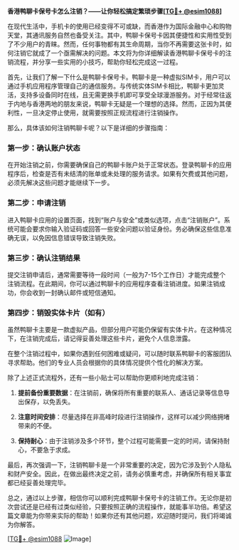 **香港鸭聊卡保号卡怎么注销？——让你轻松搞定繁琐步骤[[TG💪+ @esim1088](https://t.me/s/esim1088)]**

在现代生活中，手机卡的使用已经变得不可或缺，而香港作为国际金融中心和购物天堂，其通讯服务自然也备受关注。其中，鸭聊卡保号卡因其便捷性和实用性受到了不少用户的青睐。然而，任何事物都有其生命周期，当你不再需要这张卡时，如何注销它就成了一个亟需解决的问题。本文将为你详细解读香港鸭聊卡保号卡的注销流程，并分享一些实用的小技巧，帮助你轻松完成这一过程。

首先，让我们了解一下什么是鸭聊卡保号卡。鸭聊卡是一种虚拟SIM卡，用户可以通过手机应用程序管理自己的通信服务。与传统实体SIM卡相比，鸭聊卡更加灵活，支持多设备同时在线，且无需更换手机即可享受全球漫游服务。对于经常往返于内地与香港两地的朋友来说，鸭聊卡无疑是一个理想的选择。然而，正因为其便利性，一旦决定停止使用，就需要按照正规流程进行注销操作。

那么，具体该如何注销鸭聊卡呢？以下是详细的步骤指南：

### 第一步：确认账户状态
在开始注销之前，你需要确保自己的鸭聊卡账户处于正常状态。登录鸭聊卡的应用程序后，检查是否有未结清的账单或未处理的服务请求。如果有欠费或其他问题，必须先解决这些问题才能继续下一步。

### 第二步：申请注销
进入鸭聊卡应用的设置页面，找到“账户与安全”或类似选项，点击“注销账户”。系统可能会要求你输入验证码或回答一些安全问题以验证身份。务必确保这些信息准确无误，以免因信息错误导致注销失败。

### 第三步：确认注销结果
提交注销申请后，通常需要等待一段时间（一般为7-15个工作日）才能完成整个注销流程。在此期间，你可以通过鸭聊卡的应用程序查看注销进度。如果注销成功，你会收到一封确认邮件或短信通知。

### 第四步：销毁实体卡片（如有）
虽然鸭聊卡主要是一款虚拟产品，但部分用户可能仍保留有实体卡片。在这种情况下，在注销完成后，请记得妥善处理这些卡片，避免个人信息泄露。

在整个注销过程中，如果你遇到任何困难或疑问，可以随时联系鸭聊卡的客服团队寻求帮助。他们的专业人员会根据你的具体情况提供个性化的解决方案。

除了上述正式流程外，还有一些小贴士可以帮助你更顺利地完成注销：

1. **提前备份重要数据**：在注销前，确保将所有重要的联系人、通话记录等信息导出保存，以免丢失。
   
2. **注意时间安排**：尽量选择在非高峰时段进行注销操作，这样可以减少网络拥堵带来的不便。

3. **保持耐心**：由于注销涉及多个环节，整个过程可能需要一定的时间，请保持耐心，不要急于求成。

最后，再次强调一下，注销鸭聊卡是一个非常重要的决定，因为它涉及到个人隐私和财产安全。因此，在做出最终决定之前，请务必慎重考虑，并确保所有相关事宜都已经妥善处理完毕。

总之，通过以上步骤，相信你可以顺利完成鸭聊卡保号卡的注销工作。无论你是初次尝试还是已经有过类似经验，只要按照正确的流程操作，就能事半功倍。希望这篇文章能为你带来实际的帮助！如果你还有其他问题，欢迎随时提问，我们将竭诚为你解答。

[[TG💪+ @esim1088](https://t.me/s/esim1088) ![Image](https://i.postimg.cc/4NQfJmqS/Snipaste-2025-05-13-00-14-12.png)]